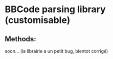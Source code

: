 BBCode parsing library (customisable)
=====================


Methods:
---------------------
soon... (la librairie a un petit bug, bientot corrigé)
